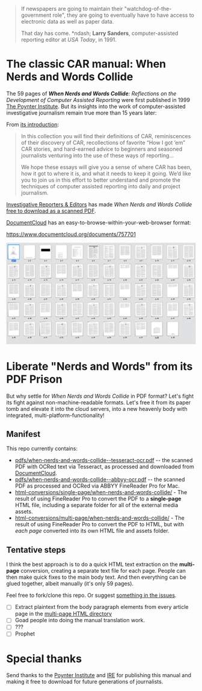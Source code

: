 >  If newspapers are going to maintain their "watchdog-of-the-government role", they are going to eventually have to have access to electronic data as well as paper data.
>  
>  That day has come.
>  *ndash; **Larry Sanders**, computer-assisted reporting editor at _USA Today_, in 1991.


# The classic CAR manual: When Nerds and Words Collide

The 59 pages of _**When Nerds and Words Collide**: Reflections on the Development of Computer Assisted Reporting_ were first published in 1999 [The Poynter Institute](http://www.poynter.org). But its insights into the work of computer-assisted investigative journalism remain true more than 15 years later:

From [its introduction](https://www.documentcloud.org/documents/757701#document/p8):

> In this collection you will find their definitions of CAR, reminiscences of their discovery of CAR, recollections of favorite “How I got ’em” CAR stories, and hard-earned advice to beginners and seasoned journalists venturing into the use of these ways of reporting...
> 
> We hope these essays will give you a sense of where CAR has been, how it got to where it is, and what it needs to keep it going. We’d like you to join us in this effort to better understand and promote the techniques of computer assisted reporting into daily and project journalism.

[Investigative Reporters & Editors](http://ire.org/) has made *When Nerds and Words Collide* [free to download as a scanned PDF](http://store.ire.org/products/when-nerds-and-words-collide-reflections-on-the-development-of-computer-assisted-reporting). 

[DocumentCloud](https://www.documentcloud.org/documents/757701) has an easy-to-browse-within-your-web-browser format:

https://www.documentcloud.org/documents/757701

<a href="https://www.documentcloud.org/documents/757701"><img src="doccloud-page-previews.png" alt="As previewed on DocumentCloud"></a>



# Liberate "Nerds and Words" from its PDF Prison

But why settle for  *When Nerds and Words Collide* in PDF format? Let's fight its fight against non-machine-readable formats. Let's free it from its paper tomb and elevate it into the cloud servers, into a new heavenly body with  integrated, multi-platform-functionality!

## Manifest

This repo currently contains:

- [pdfs/when-nerds-and-words-collide--tesseract-ocr.pdf](pdfs/when-nerds-and-words-collide--tesseract-ocr.pdf) -- the scanned PDF with OCRed text via Tesseract, as processed and downloaded from [DocumentCloud](https://www.documentcloud.org/documents/757701).
- [pdfs/when-nerds-and-words-collide--abbyy-ocr.pdf](pdfs/when-nerds-and-words-collide--abbyy-ocr.pdf) -- the scanned PDF as processed and OCRed via ABBYY FineReader Pro for Mac.
- [html-conversions/single-page/when-nerds-and-words-collide/](html-conversions/single-page/when-nerds-and-words-collide/) - The result of using FineReader Pro to convert the PDF to a __single-page__ HTML file, including a separate folder for all of the external media assets.
- [html-conversions/multi-page/when-nerds-and-words-collide/](html-conversions/multi-page/when-nerds-and-words-collide/) - The result of using FineReader Pro to convert the PDF to HTML, but with _each page_ converted into its own HTML file and assets folder.

## Tentative steps

I think the best approach is to do a quick HTML text extraction on the __multi-page__ conversion, creating a separate text file for each page. People can then make quick fixes to the main body text. And then everything can be glued together, albeit manually (it's only 59 pages).

Feel free to fork/clone this repo. Or suggest [something in the issues](https://github.com/nerdsandwords/poynter-pdf/issues).


- [ ] Extract plaintext from the body paragraph elements from every article page in the [multi-page HTML directory](html-conversions/multi-page/when-nerds-and-words-collide/)
- [ ] Goad people into doing the manual translation work.
- [ ] ???
- [ ] Prophet

# Special thanks

Send thanks to the [Poynter Institute](http://www.poynter.org/) and [IRE](http://ire.org/) for publishing this manual and making it free to download for future generations of journalists.
